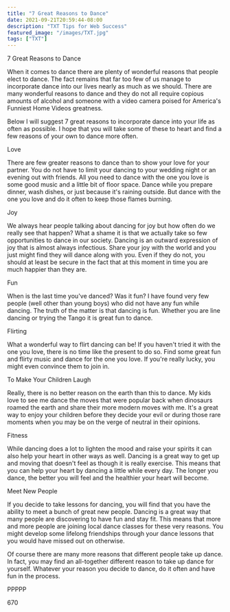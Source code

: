 ```yaml
---
title: "7 Great Reasons to Dance"
date: 2021-09-21T20:59:44-08:00
description: "TXT Tips for Web Success"
featured_image: "/images/TXT.jpg"
tags: ["TXT"]
---
```


7 Great Reasons to Dance

When it comes to dance there are plenty of wonderful reasons that people elect to dance. The fact remains that far too few of us manage to incorporate dance into our lives nearly as much as we should. There are many wonderful reasons to dance and they do not all require copious amounts of alcohol and someone with a video camera poised for America's Funniest Home Videos greatness.

Below I will suggest 7 great reasons to incorporate dance into your life as often as possible. I hope that you will take some of these to heart and find a few reasons of your own to dance more often.

Love

There are few greater reasons to dance than to show your love for your partner. You do not have to limit your dancing to your wedding night or an evening out with friends. All you need to dance with the one you love is some good music and a little bit of floor space. Dance while you prepare dinner, wash dishes, or just because it's raining outside. But dance with the one you love and do it often to keep those flames burning.

Joy

We always hear people talking about dancing for joy but how often do we really see that happen? What a shame it is that we actually take so few opportunities to dance in our society. Dancing is an outward expression of joy that is almost always infectious. Share your joy with the world and you just might find they will dance along with you. Even if they do not, you should at least be secure in the fact that at this moment in time you are much happier than they are.

Fun

When is the last time you've danced? Was it fun? I have found very few people (well other than young boys) who did not have any fun while dancing. The truth of the matter is that dancing is fun. Whether you are line dancing or trying the Tango it is great fun to dance.

Flirting

What a wonderful way to flirt dancing can be! If you haven't tried it with the one you love, there is no time like the present to do so. Find some great fun and flirty music and dance for the one you love. If you're really lucky, you might even convince them to join in.

To Make Your Children Laugh

Really, there is no better reason on the earth than this to dance. My kids love to see me dance the moves that were popular back when dinosaurs roamed the earth and share their more modern moves with me. It's a great way to enjoy your children before they decide your evil or during those rare moments when you may be on the verge of neutral in their opinions. 

Fitness

While dancing does a lot to lighten the mood and raise your spirits it can also help your heart in other ways as well. Dancing is a great way to get up and moving that doesn't feel as though it is really exercise. This means that you can help your heart by dancing a little while every day. The longer you dance, the better you will feel and the healthier your heart will become.

Meet New People

If you decide to take lessons for dancing, you will find that you have the ability to meet a bunch of great new people. Dancing is a great way that many people are discovering to have fun and stay fit. This means that more and more people are joining local dance classes for these very reasons. You might develop some lifelong friendships through your dance lessons that you would have missed out on otherwise. 

Of course there are many more reasons that different people take up dance. In fact, you may find an all-together different reason to take up dance for yourself. Whatever your reason you decide to dance, do it often and have fun in the process.

PPPPP

670


